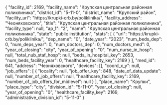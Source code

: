 {
    "facility_id": 2169,
    "facility_name": "Крупская центральная районная поликлиника",
    "district_id": "5-11-0",
    "district_name": "Крупский район",
    "facility_url": "https:\/\/krupki-crb.by\/poliklinika\/",
    "facility_address": "Чеоняховского",
    "title": "Крупская центральная районная поликлиника",
    "facility_type": null,
    "ap_1": "2",
    "name": "Крупская центральная районная поликлиника",
    "state": "public institution",
    "stats": [
        {
            "url": "https:\/\/krupki-crb.by\/poliklinika\/",
            "dep_name": "0",
            "date_year": "2023",
            "num_beds_dep": 0,
            "num_deps_year": 0,
            "num_doctors_dep": 0,
            "num_doctors_med": 0,
            "year_of_closing": "city",
            "year_of_opening": "0",
            "num_nurse_in_hosp": null,
            "total_nub_staf_hosp": null,
            "beds_in_hospital_key": 2653,
            "num_beds_facility_year": 0,
            "healthcare_facility_key": 2169
        }
    ],
    "med_id": 641,
    "address": "Чеоняховского",
    "devices": [],
    "coord_x_y": null,
    "job_offers": [
        {
            "locality": null,
            "job_offer_key": 848,
            "date_of_data_update": null,
            "number_of_job_offers": null,
            "healthcare_facility_key": 2169,
            "number_of_job_offers_for_midlevel": null
        }
    ],
    "place_name": "Крупки",
    "place_type": "city",
    "division_id": "5-11-0",
    "year_of_closing": null,
    "year_of_opening": "0",
    "healthcare_facility_key": 2169,
    "administrative_division_id": "5-11-0"
}
